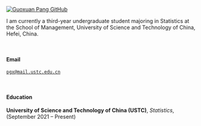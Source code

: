 [![Guoxuan Pang GitHub](https://img.shields.io/badge/Guoxuan%20Pang-github-blue?logo=github)](https://github.com/GuoxuanPang) 


I am currently a third-year undergraduate student majoring in Statistics at the School of Management, University of Science and Technology of China, Hefei, China.

<br>

#### Email  
<code>pgx@mail.ustc.edu.cn</code>  

<br>

#### Education
**University of Science and Technology of China (USTC)**, 
*Statistics*, 
(September 2021 – Present)
